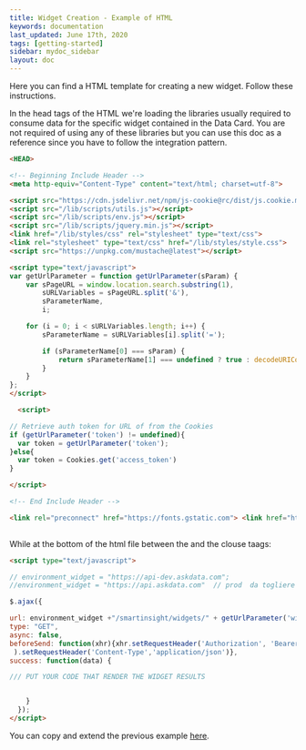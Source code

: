 ```yaml
---
title: Widget Creation - Example of HTML
keywords: documentation
last_updated: June 17th, 2020
tags: [getting-started]
sidebar: mydoc_sidebar
layout: doc
---
```



Here you can find a HTML template for creating a new widget. Follow these instructions.


In the head tags of the HTML we're loading the libraries usually required to consume data for the specific widget contained in the Data Card.
You are not required of using any of these libraries but you can use this doc as a reference since you have to follow the integration pattern.

```HTML
<HEAD>

<!-- Beginning Include Header -->
<meta http-equiv="Content-Type" content="text/html; charset=utf-8">

<script src="https://cdn.jsdelivr.net/npm/js-cookie@rc/dist/js.cookie.min.js"></script>
<script src="/lib/scripts/utils.js"></script>
<script src="/lib/scripts/env.js"></script>
<script src="/lib/scripts/jquery.min.js"></script>
<link href="/lib/styles/css" rel="stylesheet" type="text/css">
<link rel="stylesheet" type="text/css" href="/lib/styles/style.css">
<script src="https://unpkg.com/mustache@latest"></script>

<script type="text/javascript">
var getUrlParameter = function getUrlParameter(sParam) {
    var sPageURL = window.location.search.substring(1),
        sURLVariables = sPageURL.split('&'),
        sParameterName,
        i;

    for (i = 0; i < sURLVariables.length; i++) {
        sParameterName = sURLVariables[i].split('=');

        if (sParameterName[0] === sParam) {
            return sParameterName[1] === undefined ? true : decodeURIComponent(sParameterName[1]);
        }
    }
};
</script>

  <script>

// Retrieve auth token for URL of from the Cookies
if (getUrlParameter('token') != undefined){
  var token = getUrlParameter('token');
}else{
  var token = Cookies.get('access_token')
}

</script>

<!-- End Include Header -->

<link rel="preconnect" href="https://fonts.gstatic.com"> <link href="https://fonts.googleapis.com/css2?family=Roboto&display=swap" rel="stylesheet">
  
```
While at the bottom of the html file between the </body> and the </html> clouse taags:

```HTML
<script type="text/javascript">

// environment_widget = "https://api-dev.askdata.com";
//environment_widget = "https://api.askdata.com"  // prod  da togliere quando porto su...

$.ajax({

url: environment_widget +"/smartinsight/widgets/" + getUrlParameter('widgetId'),
type: "GET",
async: false,
beforeSend: function(xhr){xhr.setRequestHeader('Authorization', 'Bearer ' + getToken() 
 ).setRequestHeader('Content-Type','application/json')},
success: function(data) { 

/// PUT YOUR CODE THAT RENDER THE WIDGET RESULTS


    }
  });
</script>

```

You can copy and extend the previous example [here].

[here]: <https://github.com/AskdataHQ/askdata-charts-components/tree/main/widgets/askdata/_widget_example/index.html>


